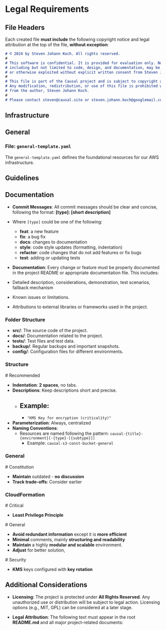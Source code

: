 # Legal Requirements

## **File Headers**
Each created file **must include** the following copyright notice and legal attribution at the top of the file, **without exception**:
```markdown
# © 2024 by Steven Johann Koch. All rights reserved.
#
# This software is confidential. It is provided for evaluation only. No part of this software,
# including but not limited to code, design, and documentation, may be used, modified, distributed,
# or otherwise exploited without explicit written consent from Steven Johann Koch.
#
# This file is part of the Causal project and is subject to copyright and intellectual property laws.
# Any modification, redistribution, or use of this file is prohibited without explicit permission
# from the author, Steven Johann Koch.
#
# Please contact steven@causal.site or steven.johann.koch@googlemail.com for any inquiries or permissions.
```

## Infrastructure

## General

### File: `general-template.yaml`
The `general-template.yaml` defines the foundational resources for our AWS infrastructure.

## Guidelines

## Documentation

- **Commit Messages**: All commit messages should be clear and concise, following the format: **[type]: [short description]**

- Where `[type]` could be one of the following:
  - **feat**: a new feature
  - **fix**: a bug fix
  - **docs**: changes to documentation
  - **style**: code style updates (formatting, indentation)
  - **refactor**: code changes that do not add features or fix bugs
  - **test**: adding or updating tests

- **Documentation**: Every change or feature must be properly documented in the project README or appropriate documentation file. This includes:
- Detailed description, considerations, demonstration, test scenarios, fallback mechanism
- Known issues or limitations.
- Attributions to external libraries or frameworks used in the project.

### Folder Structure

- **src/**: The source code of the project.
- **docs/**: Documentation related to the project.
- **tests/**: Test files and test data.
- **backup/**: Regular backups and important snapshots.
- **config/**: Configuration files for different environments.

### **Structure**

\# Recommended

- **Indentation**: **2 spaces**, no tabs. 
- **Descriptions**: Keep descriptions short and precise.
    - Example: 
      - 
      - `"KMS Key for encryption (criticality)"`
- **Parameterization**: Always, centralized
- **Naming Conventions**:
    - Resources are named following the pattern: `causal-{title}-{environment}[-{type}-[{subtype}]]`
      - Example: `causal-s3-const-bucket-general`

### **General**

\# Constitution

- **Maintain** outdated - **no discussion**
- **Track trade-offs**: Consider earlier

### **CloudFormation**

\# Critical

- **Least Privilege Principle**

\# General

- **Avoid redundant information** except it is **more efficient**
- **Minimal** comments, mainly **structuring and readability**
- **Maintain** a highly **modular and scalable** environment.
- **Adjust** for better solution,

\# Security

- **KMS** keys configured with **key rotation**

## Additional Considerations

- **Licensing**: The project is protected under **All Rights Reserved**. Any unauthorized use or distribution will be subject to legal action. Licensing options (e.g., MIT, GPL) can be considered at a later stage.

- **Legal Attribution**: The following text must appear in the root **README.md** and all major project-related documents:
  